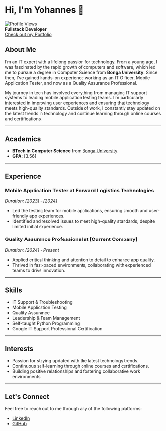 # Hi, I'm Yohannes 👋

![Profile Views](https://komarev.com/ghpvc/?username=sthtsay&color=dc143c&style=for-the-badge)  
**Fullstack Developer**  
[Check out my Portfolio](https://[your-portfolio-link])

## About Me

I’m an IT expert with a lifelong passion for technology. From a young age, I was fascinated by the rapid growth of computers and software, which led me to pursue a degree in Computer Science from **Bonga University**. Since then, I’ve gained hands-on experience working as an IT Officer, Mobile Application Tester, and now as a Quality Assurance Professional.

My journey in tech has involved everything from managing IT support systems to leading mobile application testing teams. I’m particularly interested in improving user experiences and ensuring that technology meets high-quality standards. Outside of work, I constantly stay updated on the latest trends in technology and continue learning through online courses and certifications.

---

## Academics

- **BTech in Computer Science** from [Bonga University](https://www.bongau.edu.et)  
- **GPA**: [3.56]

---

## Experience

### Mobile Application Tester at **Forward Logistics Technologies**  
*Duration: [2023] - [2024]*  
- Led the testing team for mobile applications, ensuring smooth and user-friendly app experiences.
- Identified and resolved issues to meet high-quality standards, despite limited initial experience.

### Quality Assurance Professional at **[Current Company]**  
*Duration: [2024] - Present*  
- Applied critical thinking and attention to detail to enhance app quality.
- Thrived in fast-paced environments, collaborating with experienced teams to drive innovation.

---

## Skills

- IT Support & Troubleshooting
- Mobile Application Testing
- Quality Assurance
- Leadership & Team Management
- Self-taught Python Programming
- Google IT Support Professional Certification

---

## Interests

- Passion for staying updated with the latest technology trends.
- Continuous self-learning through online courses and certifications.
- Building positive relationships and fostering collaborative work environments.

---

## Let's Connect

Feel free to reach out to me through any of the following platforms:

- [LinkedIn](https://www.linkedin.com/in/yohannesmesfin)
- [GitHub](https://github.com/sthtsay)


